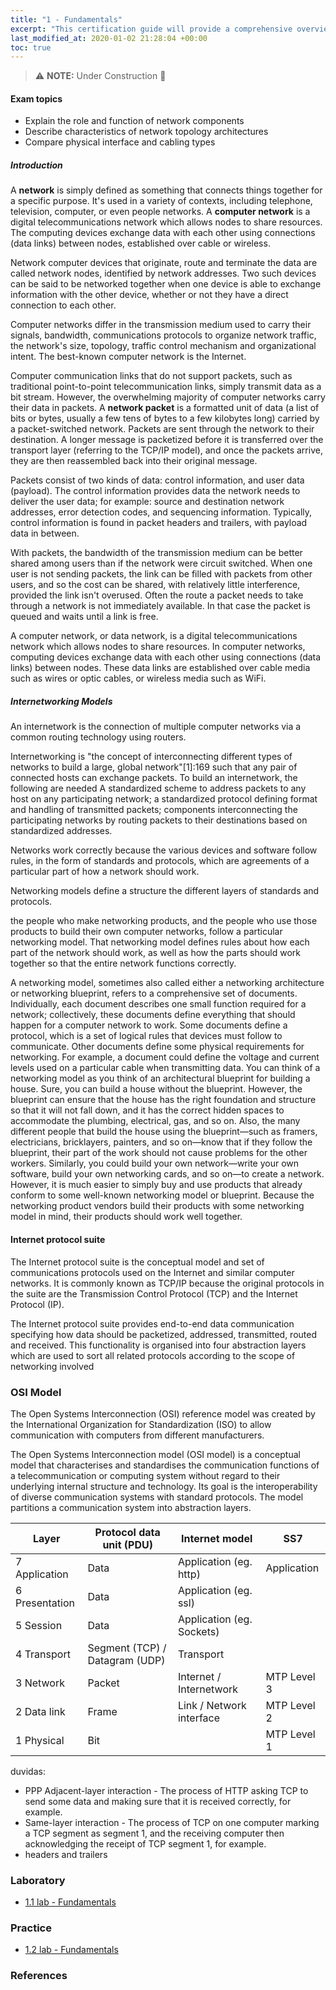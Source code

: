 ```yaml
---
title: "1 - Fundamentals"
excerpt: "This certification guide will provide a comprehensive overview for Implementing and Administering Cisco Networking Technologies, covering the 200-301 exam topics."
last_modified_at: 2020-01-02 21:28:04 +00:00
toc: true
---
```


> :warning: **NOTE:**  Under Construction :construction:

#### Exam topics
* Explain the role and function of network components
* Describe characteristics of network topology architectures
* Compare physical interface and cabling types  


##### Introduction


Α **network** is simply defined as something that connects things together for a specific purpose. It's used in a variety of contexts, including telephone, television, computer, or even people networks.
A **computer network** is a digital telecommunications network which allows nodes to share resources. The computing devices exchange data with each other using connections (data links) between nodes, established over cable or wireless.

Network computer devices that originate, route and terminate the data are called network nodes, identified by network addresses. Two such devices can be said to be networked together when one device is able to exchange information with the other device, whether or not they have a direct connection to each other.

Computer networks differ in the transmission medium used to carry their signals, bandwidth, communications protocols to organize network traffic, the network's size, topology, traffic control mechanism and organizational intent. The best-known computer network is the Internet.



Computer communication links that do not support packets, such as traditional point-to-point telecommunication links, simply transmit data as a bit stream. However, the overwhelming majority of computer networks carry their data in packets. A **network packet** is a formatted unit of data (a list of bits or bytes, usually a few tens of bytes to a few kilobytes long) carried by a packet-switched network. Packets are sent through the network to their destination. A longer message is packetized before it is transferred over the transport layer (referring to the TCP/IP model), and once the packets arrive, they are then reassembled back into their original message.

Packets consist of two kinds of data: control information, and user data (payload). The control information provides data the network needs to deliver the user data; for example: source and destination network addresses, error detection codes, and sequencing information. Typically, control information is found in packet headers and trailers, with payload data in between.

With packets, the bandwidth of the transmission medium can be better shared among users than if the network were circuit switched. When one user is not sending packets, the link can be filled with packets from other users, and so the cost can be shared, with relatively little interference, provided the link isn't overused. Often the route a packet needs to take through a network is not immediately available. In that case the packet is queued and waits until a link is free.

A computer network, or data network, is a digital telecommunications network which allows nodes to share resources. In computer networks, computing devices exchange data with each other using connections (data links) between nodes. These data links are established over cable media such as wires or optic cables, or wireless media such as WiFi.



##### Internetworking Models

An internetwork is the connection of multiple computer networks via a common routing technology using routers.

Internetworking is "the concept of interconnecting different types of networks to build a large, global network"[1]:169 such that any pair of connected hosts can exchange packets. To build an internetwork, the following are needed A standardized scheme to address packets to any host on any participating network; a standardized protocol defining format and handling of transmitted packets; components interconnecting the participating networks by routing packets to their destinations based on standardized addresses.

Networks work correctly because the various devices and software follow rules, in the form of standards and protocols, which are agreements of a particular part of how a network should work.

Networking models define a structure the different layers of standards and protocols.

the people who make networking products, and the people who use those products to build their own computer networks, follow a particular networking model. That networking model defines rules about how each part of the network should work, as well as how the parts should work together so that the entire network functions correctly.

A networking model, sometimes also called either a networking architecture or networking blueprint, refers to a comprehensive set of documents. Individually, each document describes one small function required for a network; collectively, these documents define everything that should happen for a computer network to work. Some documents define a protocol, which is a set of logical rules that devices must follow to communicate. Other documents define some physical requirements for networking. For example, a document could define the voltage and current levels used on a particular cable when transmitting data.  You can think of a networking model as you think of an architectural blueprint for building a house. Sure, you can build a house without the blueprint. However, the blueprint can ensure that the house has the right foundation and structure so that it will not fall down, and it has the correct hidden spaces to accommodate the plumbing, electrical, gas, and so on. Also, the many different people that build the house using the blueprint—such as framers, electricians, bricklayers, painters, and so on—know that if they follow the blueprint, their part of the work should not cause problems for the other workers.  Similarly, you could build your own network—write your own software, build your own networking cards, and so on—to create a network. However, it is much easier to simply buy and use products that already conform to some well-known networking model or blueprint. Because the networking product vendors build their products with some networking model in mind, their products should work well together.

#### Internet protocol suite
The Internet protocol suite is the conceptual model and set of communications protocols used on the Internet and similar computer networks. It is commonly known as TCP/IP because the original protocols in the suite are the Transmission Control Protocol (TCP) and the Internet Protocol (IP).

The Internet protocol suite provides end-to-end data communication specifying how data should be packetized, addressed, transmitted, routed and received. This functionality is organised into four abstraction layers which are used to sort all related protocols according to the scope of networking involved




### OSI Model
The Open Systems Interconnection (OSI) reference model was created by the International Organization for Standardization (ISO) to allow communication with computers from different manufacturers.

The Open Systems Interconnection model (OSI model) is a conceptual model that characterises and standardises the communication functions of a telecommunication or computing system without regard to their underlying internal structure and technology. Its goal is the interoperability of diverse communication systems with standard protocols. The model partitions a communication system into abstraction layers.

Layer           | Protocol data unit (PDU)       | Internet model            | SS7
----------------|--------------------------------|---------------------------|--------------
7 Application   | Data                           | Application (eg. http)    | Application
6 Presentation  | Data                           | Application (eg. ssl)     |
5 Session       | Data                           | Application (eg. Sockets) |
4 Transport     | Segment (TCP) / Datagram (UDP) | Transport                 |
3 Network       | Packet                         | Internet / Internetwork   | MTP Level 3
2 Data link     | Frame                          | Link / Network interface  | MTP Level 2
1 Physical      | Bit                            |                           | MTP Level 1













duvidas:
* PPP
Adjacent-layer interaction - The process of HTTP asking TCP to send some data and making sure that it is received correctly, for example.
* Same-layer interaction - The process of TCP on one computer marking a TCP segment as segment 1, and the receiving computer then acknowledging the receipt of TCP segment 1, for example.
* headers and trailers

### Laboratory

* [1.1 lab - Fundamentals](/CCNA/01.01-fundamentals-lab/)

### Practice

* [1.2 lab - Fundamentals](/CCNA/01.02-fundamentals-ex/)

### References
[^1]:

